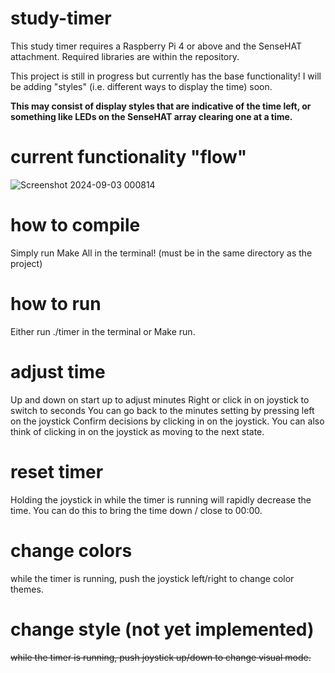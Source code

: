 # study-timer
This study timer requires a Raspberry Pi 4 or above and the SenseHAT attachment. Required libraries are within the repository.

This project is still in progress but currently has the base functionality! I will be adding "styles" (i.e. different ways to display the time) soon.

**This may consist of display styles that are indicative of the time left, or something like LEDs on the SenseHAT array clearing one at a time.**

# current functionality "flow"
   ![Screenshot 2024-09-03 000814](https://github.com/user-attachments/assets/4100abfd-41cc-4fdb-9b74-1dd3792294a8)

# how to compile
Simply run Make All in the terminal! (must be in the same directory as the project)

# how to run
Either run ./timer in the terminal or Make run.

# adjust time
  Up and down on start up to adjust minutes
  Right or click in on joystick to switch to seconds
  You can go back to the minutes setting by pressing left on the joystick
  Confirm decisions by clicking in on the joystick. You can also think of clicking in on the joystick as moving to the next state.

# reset timer
  Holding the joystick in while the timer is running will rapidly decrease the time. You can do this to bring the time down / close to 00:00.

# change colors
  while the timer is running, push the joystick left/right to change color themes.

# change style (not yet implemented)
  ~~while the timer is running, push joystick up/down to change visual mode.~~


